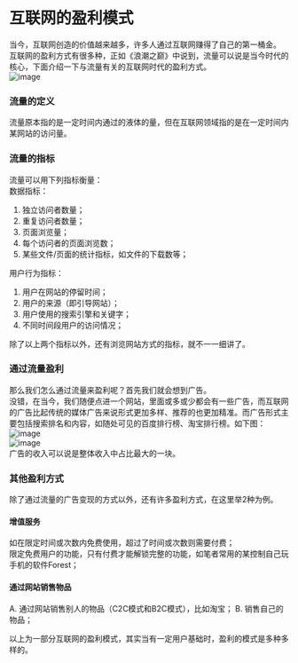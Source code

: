 # 互联网的盈利模式
当今，互联网创造的价值越来越多，许多人通过互联网赚得了自己的第一桶金。  
互联网的盈利方式有很多种，正如《浪潮之巅》中说到，流量可以说是当今时代的核心，下面介绍一下与流量有关的互联网时代的盈利方式。  
![image](http://thyrsi.com/t6/642/1545889322x2890202402.jpg)

### 流量的定义
流量原本指的是一定时间内通过的液体的量，但在互联网领域指的是在一定时间内某网站的访问量。  

### 流量的指标
流量可以用下列指标衡量：  
数据指标：   
1. 独立访问者数量；
2. 重复访问者数量；
3. 页面浏览量；
4. 每个访问者的页面浏览数；
5. 某些文件/页面的统计指标，如文件的下载数等； 

用户行为指标：  
1. 用户在网站的停留时间；  
2. 用户的来源（即引导网站）；
3. 用户使用的搜索引擎和关键字；
4. 不同时间段用户的访问情况；

除了以上两个指标以外，还有浏览网站方式的指标，就不一一细讲了。  

### 通过流量盈利
那么我们怎么通过流量来盈利呢？首先我们就会想到广告。  
没错，在当今，我们随便点进一个网站，里面或多或少都会有一些广告，而互联网的广告比起传统的媒体广告来说形式更加多样、推荐的也更加精准。而广告形式主要包括搜索排名和内容，如随处可见的百度排行榜、淘宝排行榜。如下图：  
![image](http://thyrsi.com/t6/642/1545889369x2890202402.jpg)  
![image](http://thyrsi.com/t6/642/1545889348x2890202402.jpg)   
广告的收入可以说是整体收入中占比最大的一块。  

### 其他盈利方式
除了通过流量的广告变现的方式以外，还有许多盈利方式，在这里举2种为例。  
#### 增值服务
如在限定时间或次数内免费使用，超过了时间或次数则需要付费；  
限定免费用户的功能，只有付费才能解锁完整的功能，如笔者常用的某控制自己玩手机的软件Forest；  

#### 通过网站销售物品
A. 通过网站销售别人的物品（C2C模式和B2C模式），比如淘宝；
B. 销售自己的物品；

以上为一部分互联网的盈利模式，其实当有一定用户基础时，盈利的模式是多种多样的。 

